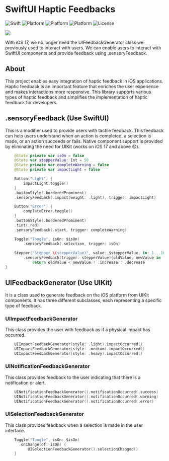 # SwiftUI Haptic Feedbacks

![Swift](https://img.shields.io/badge/Swift-5.9-orange.svg)
![Platform](https://img.shields.io/badge/Platform-iOS17%20-red.svg)
![Platform](https://img.shields.io/badge/Platform-WatchOs10%20-red.svg)
![Platform](https://img.shields.io/badge/SwiftUI-4-green.svg)
![License](https://img.shields.io/badge/License-MIT-blue.svg)

[<img src="https://yourimageshare.com/ib/5NduZtgpQQ.webp">](https://www.youtube.com/watch?v=81q0mCOHyrM "SwiftUI Haptic Feedbacks")

With iOS 17, we no longer need the UIFeedbackGenerator class we previously used to interact with users.
We can enable users to interact with SwiftUI components and provide feedback using .sensoryFeedback.

## About
This project enables easy integration of haptic feedback in iOS applications. Haptic feedback is an important feature that enriches the user experience and makes interactions more responsive. This library supports various types of haptic feedback and simplifies the implementation of haptic feedback for developers.

## .sensoryFeedback (Use SwiftUI)
This is a modifier used to provide users with tactile feedback. This feedback can help users understand when an action is completed, a selection is made, or an action succeeds or fails. Native component support is provided by eliminating the need for UIKit (works on iOS 17 and above 😞).

```swift
    @State private var isOn = false
    @State var stepperValue: Int = 50
    @State private var completeWarning = false
    @State private var impactLight = false

    Button("Light") {
        impactLight.toggle()
    }
    .buttonStyle(.borderedProminent)
    .sensoryFeedback(.impact(weight: .light), trigger: impactLight)

    Button("Error") {
        completeError.toggle()
    }
    .buttonStyle(.borderedProminent)
    .tint(.red)
    .sensoryFeedback(.start, trigger: completeWarning)

    Toggle("Toogle", isOn: $isOn)
        .sensoryFeedback(.selection, trigger: isOn)
    
    Stepper("Stepper \(stepperValue)", value: $stepperValue, in: 1...100, step: 1)
        .sensoryFeedback(trigger: stepperValue){oldValue, newValue in
            return oldValue < newValue ? .increase : .decrease
}
```

## UIFeedbackGenerator (Use UIKit)
It is a class used to generate feedback on the iOS platform from UIKit components. It has three different subclasses, each representing a specific type of feedback.

### UIImpactFeedbackGenerator
This class provides the user with feedback as if a physical impact has occurred.

```swift
    UIImpactFeedbackGenerator(style: .light).impactOccurred()
    UIImpactFeedbackGenerator(style: .medium).impactOccurred()
    UIImpactFeedbackGenerator(style: .heavy).impactOccurred()
```
### UINotificationFeedbackGenerator
This class provides feedback to the user indicating that there is a notification or alert.

```swift
    UINotificationFeedbackGenerator().notificationOccurred(.success)
    UINotificationFeedbackGenerator().notificationOccurred(.warning)
    UINotificationFeedbackGenerator().notificationOccurred(.error)
```
### UISelectionFeedbackGenerator
This class provides feedback when a selection is made in the user interface.

```swift
    Toggle("Toogle", isOn: $isOn)
      .onChange(of: isOn) {
          UISelectionFeedbackGenerator().selectionChanged()
    }
```
